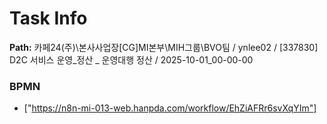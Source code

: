 # Task Info

**Path:** 카페24(주)\본사사업장\[CG]MI본부\MIH그룹\BVO팀 / ynlee02 / [337830] D2C 서비스 운영_정산 _ 운영대행 정산 / 2025-10-01_00-00-00

### BPMN
- ["https://n8n-mi-013-web.hanpda.com/workflow/EhZiAFRr6svXqYIm"]

